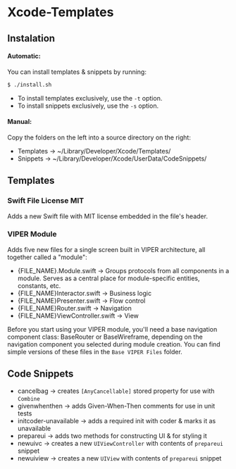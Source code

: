 # Xcode-Templates

## Instalation
#### Automatic:
You can install templates & snippets by running:
```bash
$ ./install.sh
```

* To install templates exclusively, use the `-t` option.
* To install snippets exclusively, use the `-s` option.

#### Manual:
Copy the folders on the left into a source directory on the right:

* Templates -> ~/Library/Developer/Xcode/Templates/
* Snippets -> ~/Library/Developer/Xcode/UserData/CodeSnippets/


## Templates

### Swift File License MIT
Adds a new Swift file with MIT license embedded in the file's header.

### VIPER Module
Adds five new files for a single screen built in VIPER architecture, all together called a "module":
* {FILE_NAME}.Module.swift -> Groups protocols from all components in a module. Serves as a central place for module-specific entities, constants, etc.
* {FILE_NAME}Interactor.swift -> Business logic
* {FILE_NAME}Presenter.swift -> Flow control
* {FILE_NAME}Router.swift -> Navigation
* {FILE_NAME}ViewController.swift -> View

Before you start using your VIPER module, you'll need a base navigation component class: BaseRouter or BaseWireframe, depending on the navigation component you selected during module creation. You can find simple versions of these files in the `Base VIPER Files` folder.

## Code Snippets

* cancelbag -> creates `[AnyCancellable]` stored property for use with `Combine`
* givenwhenthen -> adds Given-When-Then comments for use in unit tests
* initcoder-unavailable -> adds a required init with coder & marks it as unavailable
* prepareui -> adds two methods for constructing UI & for styling it
* newuivc -> creates a new `UIViewController` with contents of `prepareui` snippet
* newuiview -> creates a new `UIView` with contents of `prepareui` snippet